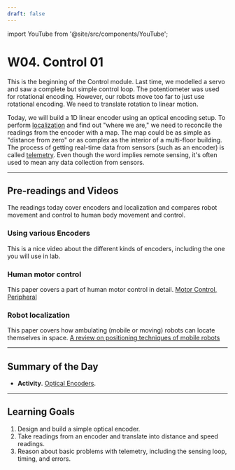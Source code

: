 ```yaml
---
draft: false
---
```


import YouTube from '@site/src/components/YouTube';

# W04. Control 01
This is the beginning of the Control module. Last time, we modelled a servo and saw a complete but simple control loop. The potentiometer was used for rotational encoding. However, our robots move too far to just use rotational encoding. We need to translate rotation to linear motion. 

Today, we will build a 1D linear encoder using an optical encoding setup. To perform [localization](https://en.wikipedia.org/wiki/Robot_navigation) and find out "where we are," we need to reconcile the readings from the encoder with a map. The map could be as simple as "distance from zero" or as complex as the interior of a multi-floor building. The process of getting real-time data from sensors (such as an encoder) is called [telemetry](https://docs.wpilib.org/en/stable/docs/software/telemetry/telemetry.html). Even though the word implies remote sensing, it's often used to mean any data collection from sensors.

---
## Pre-readings and Videos
The readings today cover encoders and localization and compares robot movement and control to human body movement and control.

### Using various Encoders
<YouTube id="dMBrR4gDi3s" />
This is a nice video about the different kinds of encoders, including the one you will use in lab.

### Human motor control
This paper covers a part of human motor control in detail. [Motor Control, Peripheral
](https://www.sciencedirect.com/science/article/pii/B0122268709008133)

### Robot localization
This paper covers how ambulating (mobile or moving) robots can locate themselves in space. [A review on positioning techniques of mobile robots
](https://www.extrica.com/article/23893)

---
## Summary of the Day

- **Activity**. [Optical Encoders](/teaching/activities/encoders).

---
## Learning Goals
1. Design and build a simple optical encoder.
2. Take readings from an encoder and translate into distance and speed readings.
3. Reason about basic problems with telemetry, including the sensing loop, timing, and errors.